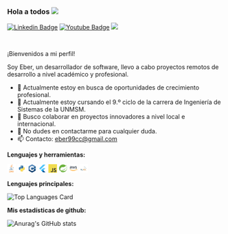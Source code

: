 ### Hola a todos <img src="https://media.giphy.com/media/hvRJCLFzcasrR4ia7z/giphy.gif" width="25px">


[![Linkedin Badge](https://img.shields.io/badge/-ebercalderon-blue?style=flat-square&logo=Linkedin&logoColor=white&link=https://www.linkedin.com/in/eber-calderon-unmsm/)](https://www.linkedin.com/in/eber-calderon-unmsm/)
[![Youtube Badge](https://img.shields.io/badge/-ebercalderon-darkred?style=flat-square&logo=youtube&logoColor=white&link=https://www.youtube.com/channel/UCCG2XW-fA-YJG6PbmbUd8vQ)](https://www.youtube.com/channel/UCCG2XW-fA-YJG6PbmbUd8vQ)
![](https://visitor-badge.glitch.me/badge?page_id=ebercalderon=ebercalderon)

<br />

<p>¡Bienvenidos a mi perfil!</p>
<p>Soy Eber, un desarrollador de software, llevo a cabo proyectos remotos de desarrollo a nivel académico y profesional.</p>

- 🔭 Actualmente estoy en busca de oportunidades de crecimiento profesional.
- 🌱 Actualmente estoy cursando el 9.º ciclo de la carrera de Ingeniería de Sistemas de la UNMSM.
- 👯 Busco colaborar en proyectos innovadores a nivel local e internacional.
- 💬 No dudes en contactarme para cualquier duda.
- 📫 Contacto: <a href="mailto:eber99cc@gmail.com">eber99cc@gmail.com</a> 

**Lenguajes y herramientas:**

<code><img height="20" src="https://raw.githubusercontent.com/github/explore/main/topics/java/java.png"></code>
<code><img height="20" src="https://raw.githubusercontent.com/github/explore/main/topics/python/python.png"></code>
<code><img height="20" src="https://raw.githubusercontent.com/github/explore/main/topics/cpp/cpp.png"></code>
<code><img height="20" src="https://raw.githubusercontent.com/github/explore/main/topics/flutter/flutter.png"></code>
<code><img height="20" src="https://raw.githubusercontent.com/github/explore/main/topics/javascript/javascript.png"></code>
<code><img height="20" src="https://raw.githubusercontent.com/github/explore/main/topics/spring/spring.png"></code>
<code><img height="20" src="https://raw.githubusercontent.com/github/explore/main/topics/aws/aws.png"></code>
<code><img height="20" src="https://raw.githubusercontent.com/github/explore/main/topics/mysql/mysql.png"></code>

**Lenguajes principales:**

![Top Languages Card](https://github-readme-stats.vercel.app/api/top-langs/?username=ebercalderon&layout=compact&theme=gotham&count_private=true&locale=es)

**Mis estadísticas de github:**

![Anurag's GitHub stats](https://github-readme-stats.vercel.app/api?username=ebercalderon&count_private=true&theme=gotham&show_icons=true&locale=es)


